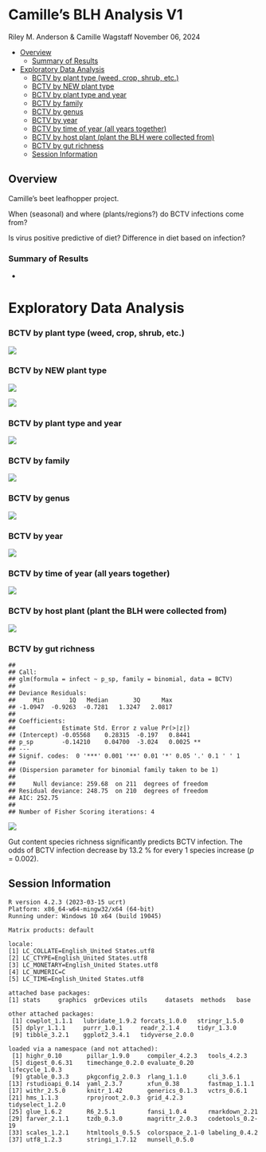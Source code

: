 Camille’s BLH Analysis V1
================
Riley M. Anderson & Camille Wagstaff
November 06, 2024

  

- [Overview](#overview)
  - [Summary of Results](#summary-of-results)
- [Exploratory Data Analysis](#exploratory-data-analysis)
  - [BCTV by plant type (weed, crop, shrub,
    etc.)](#bctv-by-plant-type-weed-crop-shrub-etc)
  - [BCTV by NEW plant type](#bctv-by-new-plant-type)
  - [BCTV by plant type and year](#bctv-by-plant-type-and-year)
  - [BCTV by family](#bctv-by-family)
  - [BCTV by genus](#bctv-by-genus)
  - [BCTV by year](#bctv-by-year)
  - [BCTV by time of year (all years
    together)](#bctv-by-time-of-year-all-years-together)
  - [BCTV by host plant (plant the BLH were collected
    from)](#bctv-by-host-plant-plant-the-blh-were-collected-from)
  - [BCTV by gut richness](#bctv-by-gut-richness)
  - [Session Information](#session-information)

## Overview

Camille’s beet leafhopper project.

When (seasonal) and where (plants/regions?) do BCTV infections come
from?

Is virus positive predictive of diet? Difference in diet based on
infection?

### Summary of Results

- 

# Exploratory Data Analysis

### BCTV by plant type (weed, crop, shrub, etc.)

![](BLHv1_files/figure-gfm/planttype_by_BCTV-1.png)<!-- -->

### BCTV by NEW plant type

![](BLHv1_files/figure-gfm/planttype_by_BCTV_1-1.png)<!-- -->

![](BLHv1_files/figure-gfm/BCTV_and_healthy_plot1-1.png)<!-- -->

### BCTV by plant type and year

![](BLHv1_files/figure-gfm/planttype_by_BCTV_year-1.png)<!-- -->

### BCTV by family

![](BLHv1_files/figure-gfm/family_by_BCTV-1.png)<!-- -->

### BCTV by genus

![](BLHv1_files/figure-gfm/genus_by_BCTV-1.png)<!-- -->

### BCTV by year

![](BLHv1_files/figure-gfm/year_by_BCTV-1.png)<!-- -->

### BCTV by time of year (all years together)

![](BLHv1_files/figure-gfm/timeperiod_by_BCTV-1.png)<!-- -->

### BCTV by host plant (plant the BLH were collected from)

![](BLHv1_files/figure-gfm/hostplant_by_BCTV-1.png)<!-- -->

### BCTV by gut richness

    ## 
    ## Call:
    ## glm(formula = infect ~ p_sp, family = binomial, data = BCTV)
    ## 
    ## Deviance Residuals: 
    ##     Min       1Q   Median       3Q      Max  
    ## -1.0947  -0.9263  -0.7281   1.3247   2.0817  
    ## 
    ## Coefficients:
    ##             Estimate Std. Error z value Pr(>|z|)   
    ## (Intercept) -0.05568    0.28315  -0.197   0.8441   
    ## p_sp        -0.14210    0.04700  -3.024   0.0025 **
    ## ---
    ## Signif. codes:  0 '***' 0.001 '**' 0.01 '*' 0.05 '.' 0.1 ' ' 1
    ## 
    ## (Dispersion parameter for binomial family taken to be 1)
    ## 
    ##     Null deviance: 259.68  on 211  degrees of freedom
    ## Residual deviance: 248.75  on 210  degrees of freedom
    ## AIC: 252.75
    ## 
    ## Number of Fisher Scoring iterations: 4

![](BLHv1_files/figure-gfm/BCTV_gut_richness-1.png)<!-- -->

Gut content species richness significantly predicts BCTV infection. The
odds of BCTV infection decrease by 13.2 % for every 1 species increase
(*p* = 0.002).

## Session Information

    R version 4.2.3 (2023-03-15 ucrt)
    Platform: x86_64-w64-mingw32/x64 (64-bit)
    Running under: Windows 10 x64 (build 19045)

    Matrix products: default

    locale:
    [1] LC_COLLATE=English_United States.utf8 
    [2] LC_CTYPE=English_United States.utf8   
    [3] LC_MONETARY=English_United States.utf8
    [4] LC_NUMERIC=C                          
    [5] LC_TIME=English_United States.utf8    

    attached base packages:
    [1] stats     graphics  grDevices utils     datasets  methods   base     

    other attached packages:
     [1] cowplot_1.1.1   lubridate_1.9.2 forcats_1.0.0   stringr_1.5.0  
     [5] dplyr_1.1.1     purrr_1.0.1     readr_2.1.4     tidyr_1.3.0    
     [9] tibble_3.2.1    ggplot2_3.4.1   tidyverse_2.0.0

    loaded via a namespace (and not attached):
     [1] highr_0.10       pillar_1.9.0     compiler_4.2.3   tools_4.2.3     
     [5] digest_0.6.31    timechange_0.2.0 evaluate_0.20    lifecycle_1.0.3 
     [9] gtable_0.3.3     pkgconfig_2.0.3  rlang_1.1.0      cli_3.6.1       
    [13] rstudioapi_0.14  yaml_2.3.7       xfun_0.38        fastmap_1.1.1   
    [17] withr_2.5.0      knitr_1.42       generics_0.1.3   vctrs_0.6.1     
    [21] hms_1.1.3        rprojroot_2.0.3  grid_4.2.3       tidyselect_1.2.0
    [25] glue_1.6.2       R6_2.5.1         fansi_1.0.4      rmarkdown_2.21  
    [29] farver_2.1.1     tzdb_0.3.0       magrittr_2.0.3   codetools_0.2-19
    [33] scales_1.2.1     htmltools_0.5.5  colorspace_2.1-0 labeling_0.4.2  
    [37] utf8_1.2.3       stringi_1.7.12   munsell_0.5.0   
